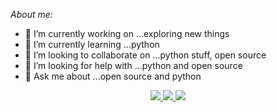 
*About me:*

- 🔭 I’m currently working on ...exploring new things
- 🌱 I’m currently learning ...python
- 👯 I’m looking to collaborate on ...python stuff, open source
- 🤔 I’m looking for help with ...python and open source
- 💬 Ask me about ...open source and python
<p align="center">
   <a href="http://twitter.com/imvisp">
    <img src="https://img.shields.io/twitter/follow/imvisp?label=Twitter&logo=twitter&style=for-the-badge" />
  </a>
   <a href="http://instagram.com/imvisp">
    <img src="https://img.shields.io/instagram/follow/imvishp?label=Twitter&logo=instagram&style=for-the-badge" />
  </a>
   <a href="http://linkedin.com/imvisp">
    <img src="https://img.shields.io/linkedin/follow/imvisp?label=Twitter&logo=linkedin&style=for-the-badge" />
  </a>
